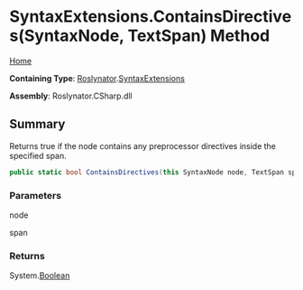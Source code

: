 # SyntaxExtensions\.ContainsDirectives\(SyntaxNode, TextSpan\) Method

[Home](../../../README.md)

**Containing Type**: [Roslynator](../../README.md)\.[SyntaxExtensions](../README.md)

**Assembly**: Roslynator\.CSharp\.dll

## Summary

Returns true if the node contains any preprocessor directives inside the specified span\.

```csharp
public static bool ContainsDirectives(this SyntaxNode node, TextSpan span)
```

### Parameters

node



span



### Returns

System\.[Boolean](https://docs.microsoft.com/en-us/dotnet/api/system.boolean)

